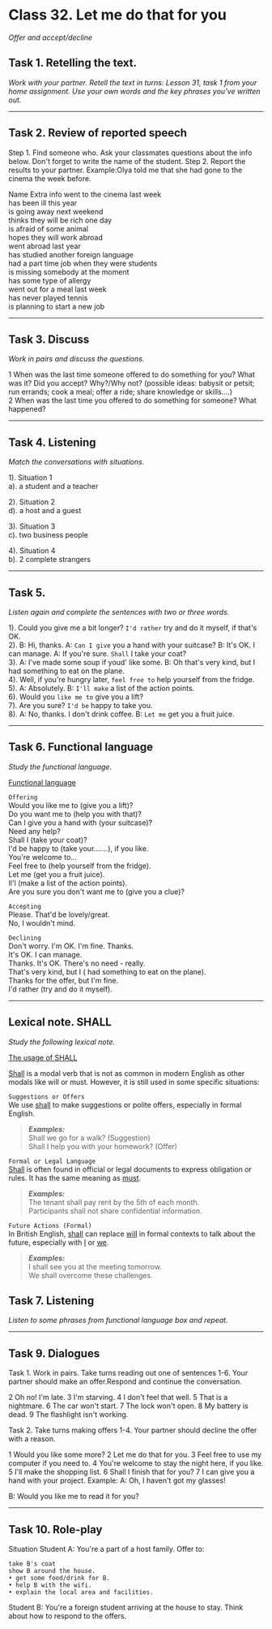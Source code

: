 ﻿# Class 32. Let me do that for you
*Offer and accept/decline* 

## Task 1. Retelling the text.
*Work with your partner. Retell the text in turns: Lesson 31, task 1 from your home assignment. 
Use your own words and the key phrases you've written out.*  

---

## Task 2. Review of reported speech
Step 1. Find someone who. Ask your classmates questions about the info below. Don't forget to write the name of the student. 
Step 2. Report the results to your partner. 
Example:Olya told me that she had gone to the cinema the week before.

Name 	Extra info
went to the cinema last week  
has been ill this year   
is going away next weekend  
thinks they will be rich one day  
is afraid of some animal  
hopes they will work abroad   
went abroad last year  
has studied another foreign language  
had a part time job when they were students  
is missing somebody at the moment  
has some type of allergy  
went out for a meal last week  
has never played tennis  
is planning to start a new job   

---

## Task 3. Discuss
*Work in pairs and discuss the questions.*

1 When was the last time someone offered to do something for you? What was it? Did you accept? Why?/Why not? (possible ideas: babysit or petsit; run errands; cook a meal; offer a ride; share knowledge or skills....)  
2 When was the last time you offered to do something for someone? What happened?  

---

##  Task 4. Listening
*Match the conversations with situations.*  

1). Situation 1  
a). a student and a teacher  

2). Situation 2  
d). a host and a guest  

3). Situation 3  
c). two business people  

4). Situation 4  
b). 2 complete strangers  

---

## Task 5.
*Listen again and complete the sentences with two or three words.*

1). Could you give me a bit longer? `I'd rather` try and do it myself, if that's OK.  
2). B: Hi,  thanks. A: `Can I give` you a hand with your suitcase? B: It's OK. I can manage. A: If you're sure. `Shall` I take your coat?  
3). A: I've made some soup if youd' like some. B: Oh that's very kind, but I had something to eat on the plane.  
4). Well, if you're hungry later, `feel free to` help yourself from the fridge.  
5). A: Absolutely. B: `I'll make` a list of the action points.  
6). Would you `like me to` give you a lift?  
7). Are you sure?  `I'd be` happy to take you.  
8). A: No, thanks. I don't drink coffee. B: `Let me` get you a fruit juice.  

---

## Task 6. Functional language
*Study the functional language.*
 
<U>Functional language</u>  

`Offering`  
Would you like me to (give you a lift)?  
Do you want me to (help you with that)?  
Can I give you a hand with (your suitcase)?  
Need any help?  
Shall I (take your coat)?  
I'd be happy to (take your.......), if you like.  
You're welcome to...  
Feel free to (help yourself from the fridge).  
Let me (get you a fruit juice).  
Il'l (make a list of the action points).  
Are you sure you don't want me to (give you a clue)?  

`Accepting`  
Please. That'd be lovely/great.  
No, I wouldn't mind.  

`Declining`  
Don't worry. I'm OK. I'm fine. Thanks.  
It's OK. I can manage.  
Thanks. It's OK. There's no need - really.  
That's very kind, but I ( had something to eat on the plane).  
Thanks for the offer, but I'm fine.  
I'd rather (try and do it myself).  

---

## Lexical note. SHALL
*Study the following lexical note.*

<u>The usage of SHALL</u>

<u>Shall</u> is a modal verb that is not as common in modern English as other modals like will or must. However, it is still used in some specific situations:

`Suggestions or Offers`  
We use <u>shall</u> to make suggestions or polite offers, especially in formal English.
> ***Examples:***  
> Shall we go for a walk? (Suggestion)  
> Shall I help you with your homework? (Offer)  

`Formal or Legal Language`  
<u>Shall</u> is often found in official or legal documents to express obligation or rules. It has the same meaning as <u>must</u>.
> ***Examples:***  
> The tenant shall pay rent by the 5th of each month.  
> Participants shall not share confidential information.  

`Future Actions (Formal)`  
In British English, <u>shall</u> can replace <u>will</u> in formal contexts to talk about the future, especially with <u>I</u> or <u>we</u>.  
> ***Examples:***  
> I shall see you at the meeting tomorrow.  
> We shall overcome these challenges.  

## Task 7. Listening
*Listen to some phrases from functional language box and repeat.* 

---

## Task 9. Dialogues
Task 1. Work in  pairs. Take turns reading out one of sentences 1-6. Your partner should make an offer.Respond and continue the conversation.

2 Oh no! I'm late.
3 I'm starving.
4 I don't feel that well.
5 That  is a nightmare.
6 The car won't start.
7 The lock won't open.
8 My battery is dead. 
9 The flashlight isn't working.

Task 2. Take turns making offers 1-4. Your partner should decline the offer with a reason.

1 Would you like some more?
2 Let me do that for you.
3 Feel free to use my computer if you need to.
4 You're welcome to stay the night here, if you like.
5 I'll make the shopping list.
6 Shall I finish that for you?
7 I can give you a hand with your project.
Example:
 A: Oh, I haven't got my glasses!

B: Would you like me to read it for you?

---

## Task 10. Role-play

Situation 
Student A: You're a part of a host family. Offer to:

    take B's coat
    show B around the house.
    • get some food/drink for B.
    • help B with the wifi.
    • explain the local area and facilities.


Student B: You're a foreign student arriving at the house to stay. Think about how to respond to the offers.